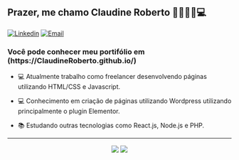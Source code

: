 <h2>Prazer, me chamo Claudine Roberto 👨🏽👋🏽💻</h2>

[![Linkedin](https://img.shields.io/badge/-LinkedIn-blue?style=flat&logo=Linkedin&logoColor=white)](https://www.linkedin.com/in/claudine-nicolau-37357a1a0/)
[![Email](https://img.shields.io/badge/-Outlook-blue?style=flat&logo=Mail&logoColor=white)](mailto:claudineroberto@hotmail.com)
<h3>Você pode conhecer meu portifólio em (https://ClaudineRoberto.github.io/)</h3>

 - 💻 Atualmente trabalho como freelancer desenvolvendo páginas utilizando HTML/CSS e Javascript.

 - 💻 Conhecimento em criação de páginas utilizando Wordpress utilizando principalmente o plugin Elementor.

 - 📚 Estudando outras tecnologias como React.js, Node.js e PHP.

<hr>
<p align="center"> 
  <img align="center" src="https://github-readme-stats.vercel.app/api?username=ClaudineRoberto&show_icons=true&layout=compact" />
  <img align="center" src="https://github-readme-stats.vercel.app/api/top-langs/?username=ClaudineRoberto&show_icons=true&layout=compact" />
</p>
